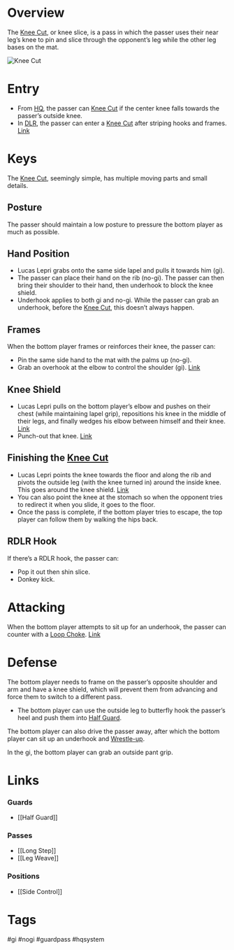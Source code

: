 # Overview
The <u>Knee Cut</u>, or knee slice, is a pass in which the passer uses their near leg’s knee to pin and slice through the opponent’s leg while the other leg bases on the mat.

![Knee Cut](https://cdn.evolve-mma.com/wp-content/uploads/2022/08/knee-slice-pass-bjj.jpg)
# Entry
- From [HQ](obsidian://open?vault=Obsidian-BJJ-Notes&file=Positions%2FHeadquarters), the passer can <u>Knee Cut</u> if the center knee falls towards the passer’s outside knee.
- In [DLR](obsidian://open?vault=Obsidian-BJJ-Notes&file=Guards%2FDe%20La%20Riva), the passer can enter a <u>Knee Cut</u> after striping hooks and frames. [Link](https://www.youtube.com/watch?v=3IqCi1GXmOg)
# Keys
The <u>Knee Cut</u>, seemingly simple, has multiple moving parts and small details.
## Posture
The passer should maintain a low posture to pressure the bottom player as much as possible. 
## Hand Position
- Lucas Lepri grabs onto the same side lapel and pulls it towards him (gi).
- The passer can place their hand on the rib (no-gi). The passer can then bring their shoulder to their hand, then underhook to block the knee shield.
- Underhook applies to both gi and no-gi. While the passer can grab an underhook, before the <u>Knee Cut</u>, this doesn’t always happen.
## Frames
When the bottom player frames or reinforces their knee, the passer can:
- Pin the same side hand to the mat with the palms up (no-gi).
- Grab an overhook at the elbow to control the shoulder (gi). [Link](https://youtu.be/3IqCi1GXmOg?si=XUMxI-s71szT7O3r&t=216)
## Knee Shield
- Lucas Lepri pulls on the bottom player’s elbow and pushes on their chest (while maintaining lapel grip), repositions his knee in the middle of their legs, and finally wedges his elbow between himself and their knee. [Link](https://youtu.be/3IqCi1GXmOg?si=oqSGg4PyTXnBmQzT&t=304)
- Punch-out that knee. [Link](https://www.youtube.com/shorts/Hy0XYZMV0vo)
## Finishing the <u>Knee Cut</u>
- Lucas Lepri points the knee towards the floor and along the rib and pivots the outside leg (with the knee turned in) around the inside knee. This goes around the knee shield. [Link](https://youtu.be/3IqCi1GXmOg?si=MCDGWSUvhwUWIHMJ&t=262)
- You can also point the knee at the stomach so when the opponent tries to redirect it when you slide, it goes to the floor.
- Once the pass is complete, if the bottom player tries to escape, the top player can follow them by walking the hips back.
## RDLR Hook
If there’s a RDLR hook, the passer can:
- Pop it out then shin slice.
- Donkey kick.
# Attacking
When the bottom player attempts to sit up for an underhook, the passer can counter with a [Loop Choke](obsidian://open?vault=Obsidian-BJJ-Notes&file=Submissions%2FLoop%20Choke). [Link](https://www.youtube.com/watch?v=7ZNd3w5m1xs)
# Defense
The bottom player needs to frame on the passer’s opposite shoulder and arm and have a knee shield, which will prevent them from advancing and force them to switch to a different pass.
- The bottom player can use the outside leg to butterfly hook the passer’s heel and push them into [Half Guard](obsidian://open?vault=Obsidian-BJJ-Notes&file=Guards%2FHalf%20Guard).

The bottom player can also drive the passer away, after which the bottom player can sit up an underhook and [Wrestle-up](obsidian://open?vault=Obsidian-BJJ-Notes&file=Transitions%2FWrestle-up).

In the gi, the bottom player can grab an outside pant grip.
# Links
### Guards
- [[Half Guard]]
### Passes
- [[Long Step]]
- [[Leg Weave]]
### Positions
- [[Side Control]]
# Tags
#gi #nogi #guardpass #hqsystem 